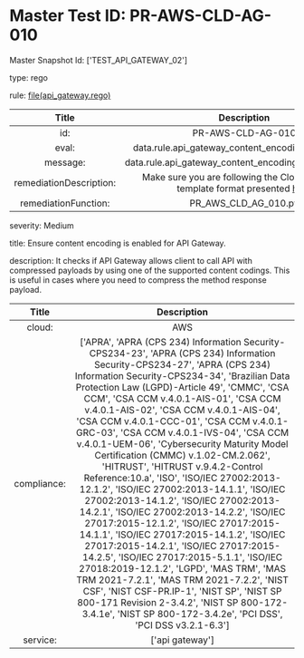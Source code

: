 



# Master Test ID: PR-AWS-CLD-AG-010


Master Snapshot Id: ['TEST_API_GATEWAY_02']

type: rego

rule: [file(api_gateway.rego)]  
  
  
  
  

|Title|Description|
| :---: | :---: |
|id: |PR-AWS-CLD-AG-010|
|eval: |data.rule.api_gateway_content_encoding_is_enabled|
|message: |data.rule.api_gateway_content_encoding_is_enabled_err|
|remediationDescription: |Make sure you are following the Cloudformation template format presented <a href='https://boto3.amazonaws.com/v1/documentation/api/latest/reference/services/apigateway.html#APIGateway.Client.get_rest_api' target='_blank'>here</a>|
|remediationFunction: |PR_AWS_CLD_AG_010.py|


severity: Medium

title: Ensure content encoding is enabled for API Gateway.

description: It checks if API Gateway allows client to call API with compressed payloads by using one of the supported content codings. This is useful in cases where you need to compress the method response payload.  
  
  

|Title|Description|
| :---: | :---: |
|cloud: |AWS|
|compliance: |['APRA', 'APRA (CPS 234) Information Security-CPS234-23', 'APRA (CPS 234) Information Security-CPS234-27', 'APRA (CPS 234) Information Security-CPS234-34', 'Brazilian Data Protection Law (LGPD)-Article 49', 'CMMC', 'CSA CCM', 'CSA CCM v.4.0.1-AIS-01', 'CSA CCM v.4.0.1-AIS-02', 'CSA CCM v.4.0.1-AIS-04', 'CSA CCM v.4.0.1-CCC-01', 'CSA CCM v.4.0.1-GRC-03', 'CSA CCM v.4.0.1-IVS-04', 'CSA CCM v.4.0.1-UEM-06', 'Cybersecurity Maturity Model Certification (CMMC) v.1.02-CM.2.062', 'HITRUST', 'HITRUST v.9.4.2-Control Reference:10.a', 'ISO', 'ISO/IEC 27002:2013-12.1.2', 'ISO/IEC 27002:2013-14.1.1', 'ISO/IEC 27002:2013-14.1.2', 'ISO/IEC 27002:2013-14.2.1', 'ISO/IEC 27002:2013-14.2.2', 'ISO/IEC 27017:2015-12.1.2', 'ISO/IEC 27017:2015-14.1.1', 'ISO/IEC 27017:2015-14.1.2', 'ISO/IEC 27017:2015-14.2.1', 'ISO/IEC 27017:2015-14.2.5', 'ISO/IEC 27017:2015-5.1.1', 'ISO/IEC 27018:2019-12.1.2', 'LGPD', 'MAS TRM', 'MAS TRM 2021-7.2.1', 'MAS TRM 2021-7.2.2', 'NIST CSF', 'NIST CSF-PR.IP-1', 'NIST SP', 'NIST SP 800-171 Revision 2-3.4.2', 'NIST SP 800-172-3.4.1e', 'NIST SP 800-172-3.4.2e', 'PCI DSS', 'PCI DSS v3.2.1-6.3']|
|service: |['api gateway']|



[file(api_gateway.rego)]: https://github.com/prancer-io/prancer-compliance-test/tree/master/aws/cloud/api_gateway.rego
